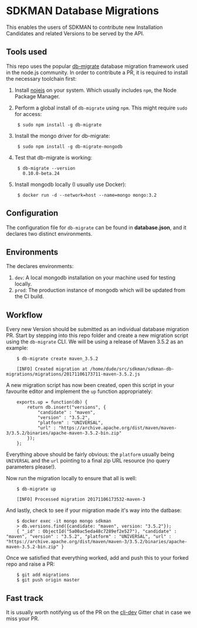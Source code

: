 # SDKMAN Database Migrations

This enables the users of SDKMAN to contribute new Installation Candidates and related Versions to be served by the API.

## Tools used

This repo uses the popular [db-migrate](https://db-migrate.readthedocs.io/en/latest/) database migration framework used in the node.js community. In order to contribute a PR, it is required to install the necessary toolchain first:

1. Install [nojejs](https://nodejs.org/en/download/) on your system. Which usually includes `npm`, the Node Package Manager.
2. Perform a global install of `db-migrate` using `npm`. This might require `sudo` for access:

        $ sudo npm install -g db-migrate

3. Install the mongo driver for db-migrate:

        $ sudo npm install -g db-migrate-mongodb

4. Test that db-migrate is working:

        $ db-migrate --version
          0.10.0-beta.24

5. Install mongodb locally (I usually use Docker):

        $ docker run -d --network=host --name=mongo mongo:3.2

## Configuration
The configuration file for `db-migrate` can be found in **database.json**, and it declares two distinct environments.

## Environments

The declares environments:
1. `dev`: A local mongodb installation on your machine used for testing locally.
2. `prod`: The production instance of mongodb which will be updated from the CI build.

## Workflow

Every new Version should be submitted as an individual database migration PR. Start by stepping into this repo folder and create a new migration script using the `db-migrate` CLI. We will be using a release of Maven 3.5.2 as an example:

        $ db-migrate create maven_3.5.2

        [INFO] Created migration at /home/dude/src/sdkman/sdkman-db-migrations/migrations/20171106173711-maven-3.5.2.js

A new migration script has now been created, open this script in your favourite editor and implement the `up` function appropriately:

        exports.up = function(db) {
            return db.insert("versions", {
                "candidate" : "maven", 
                "version" : "3.5.2", 
                "platform" : "UNIVERSAL", 
                "url" : "https://archive.apache.org/dist/maven/maven-3/3.5.2/binaries/apache-maven-3.5.2-bin.zip"
            });
        };

Everything above should be fairly obvious: the `platform` usually being `UNIVERSAL` and the `url` pointing to a final zip URL resource (no query parameters please!).

Now run the migration locally to ensure that all is well:

        $ db-migrate up

        [INFO] Processed migration 20171106173532-maven-3

And lastly, check to see if your migration made it's way into the datbase:

        $ docker exec -it mongo mongo sdkman
        > db.versions.find({candidate: "maven", version: "3.5.2"});
        { "_id" : ObjectId("5a00ac5eda48c7289ef2e527"), "candidate" : "maven", "version" : "3.5.2", "platform" : "UNIVERSAL", "url" : "https://archive.apache.org/dist/maven/maven-3/3.5.2/binaries/apache-maven-3.5.2-bin.zip" }

Once we satisfied that everything worked, add and push this to your forked repo and raise a PR:

        $ git add migrations
        $ git push origin master

## Fast track

It is usually worth notifying us of the PR on the [cli-dev](gitter.im/sdkman/cli-dev) Gitter chat in case we miss your PR.